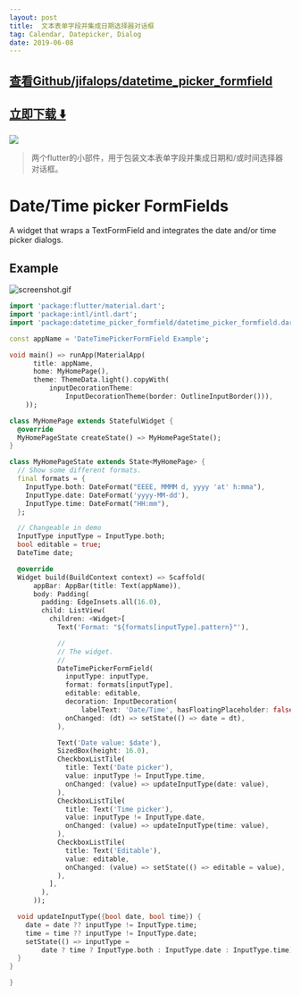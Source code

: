 ```yaml
---
layout: post
title:  文本表单字段并集成日期选择器对话框
tag: Calendar, Datepicker, Dialog
date: 2019-06-08
---
```


 

## [查看Github/jifalops/datetime_picker_formfield](http://github.com/jifalops/datetime_picker_formfield)
## [立即下载 ️⬇️ ](https://codeload.github.com/jifalops/datetime_picker_formfield/zip/master) 


 
![](https://flutterawesome.com/content/images/2019/01/datetime_picker_formfield.jpg)
 
>
> 两个flutter的小部件，用于包装文本表单字段并集成日期和/或时间选择器对话框。
>

 
# Date/Time picker FormFields

A widget that wraps a TextFormField and integrates the date and/or time picker dialogs.

## Example

![screenshot.gif](screenshot.gif)

```dart
import 'package:flutter/material.dart';
import 'package:intl/intl.dart';
import 'package:datetime_picker_formfield/datetime_picker_formfield.dart';

const appName = 'DateTimePickerFormField Example';

void main() => runApp(MaterialApp(
      title: appName,
      home: MyHomePage(),
      theme: ThemeData.light().copyWith(
          inputDecorationTheme:
              InputDecorationTheme(border: OutlineInputBorder())),
    ));

class MyHomePage extends StatefulWidget {
  @override
  MyHomePageState createState() => MyHomePageState();
}

class MyHomePageState extends State<MyHomePage> {
  // Show some different formats.
  final formats = {
    InputType.both: DateFormat("EEEE, MMMM d, yyyy 'at' h:mma"),
    InputType.date: DateFormat('yyyy-MM-dd'),
    InputType.time: DateFormat("HH:mm"),
  };

  // Changeable in demo
  InputType inputType = InputType.both;
  bool editable = true;
  DateTime date;

  @override
  Widget build(BuildContext context) => Scaffold(
      appBar: AppBar(title: Text(appName)),
      body: Padding(
        padding: EdgeInsets.all(16.0),
        child: ListView(
          children: <Widget>[
            Text('Format: "${formats[inputType].pattern}"'),

            //
            // The widget.
            //
            DateTimePickerFormField(
              inputType: inputType,
              format: formats[inputType],
              editable: editable,
              decoration: InputDecoration(
                  labelText: 'Date/Time', hasFloatingPlaceholder: false),
              onChanged: (dt) => setState(() => date = dt),
            ),

            Text('Date value: $date'),
            SizedBox(height: 16.0),
            CheckboxListTile(
              title: Text('Date picker'),
              value: inputType != InputType.time,
              onChanged: (value) => updateInputType(date: value),
            ),
            CheckboxListTile(
              title: Text('Time picker'),
              value: inputType != InputType.date,
              onChanged: (value) => updateInputType(time: value),
            ),
            CheckboxListTile(
              title: Text('Editable'),
              value: editable,
              onChanged: (value) => setState(() => editable = value),
            ),
          ],
        ),
      ));

  void updateInputType({bool date, bool time}) {
    date = date ?? inputType != InputType.time;
    time = time ?? inputType != InputType.date;
    setState(() => inputType =
        date ? time ? InputType.both : InputType.date : InputType.time);
  }
}

}
```

